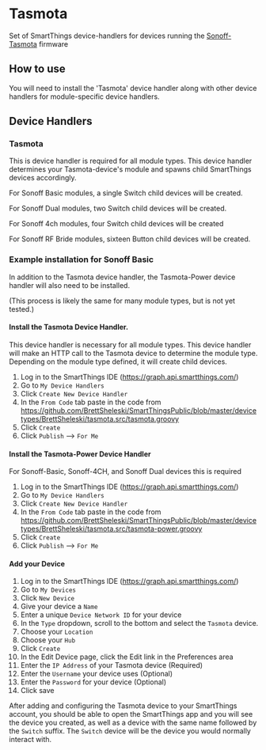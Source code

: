 # Tasmota
Set of SmartThings device-handlers for devices running the [Sonoff-Tasmota](https://github.com/arendst/Sonoff-Tasmota) firmware

## How to use
You will need to install the 'Tasmota' device handler along with other device handlers for module-specific device handlers.

## Device Handlers
### Tasmota
This is device handler is required for all module types.  This device handler determines your Tasmota-device's module and spawns child SmartThings devices accordingly.

For Sonoff Basic modules, a single Switch child devices will be created.

For Sonoff Dual modules, two Switch child devices will be created.

For Sonoff 4ch modules, four Switch child devices will be created

For Sonoff RF Bride modules, sixteen Button child devices will be created.

### Example installation for Sonoff Basic
In addition to the Tasmota device handler, the Tasmota-Power device handler will also need to be installed.

(This process is likely the same for many module types, but is not yet tested.)

#### Install the Tasmota Device Handler.
This device handler is necessary for all module types.  This device handler will make an HTTP call to the Tasmota device to determine the module type.  Depending on the module type defined, it will create child devices.
1. Log in to the SmartThings IDE (https://graph.api.smartthings.com/)
2. Go to `My Device Handlers`
3. Click `Create New Device Handler`
4. In the `From Code` tab paste in the code from https://github.com/BrettSheleski/SmartThingsPublic/blob/master/devicetypes/BrettSheleski/tasmota.src/tasmota.groovy
5. Click `Create`
6. Click `Publish` --> `For Me`

#### Install the Tasmota-Power Device Handler
For Sonoff-Basic, Sonoff-4CH, and Sonoff Dual devices this is required
1. Log in to the SmartThings IDE (https://graph.api.smartthings.com/)
2. Go to `My Device Handlers`
3. Click `Create New Device Handler`
4. In the `From Code` tab paste in the code from https://github.com/BrettSheleski/SmartThingsPublic/blob/master/devicetypes/BrettSheleski/tasmota.src/tasmota-power.groovy
5. Click `Create`
6. Click `Publish` --> `For Me`


#### Add your Device
1.  Log in to the SmartThings IDE (https://graph.api.smartthings.com/)
2.  Go to `My Devices`
3.  Click `New Device`
4.  Give your device a `Name`
5.  Enter a unique `Device Network ID` for your device
6.  In the `Type` dropdown, scroll to the bottom and select the `Tasmota` device.
7.  Choose your `Location`
8.  Choose your `Hub`
9.  Click `Create`
10. In the Edit Device page, click the Edit link in the Preferences area
11. Enter the `IP Address` of your Tasmota device (Required)
12.  Enter the `Username` your device uses (Optional)
13.  Enter the `Password` for your device (Optional)
14.  Click save

After adding and configuring the Tasmota device to your SmartThings account, you should be able to open the SmartThings app and you will see the device you created, as well as a device with the same name followed by the `Switch` suffix.  The `Switch` device will be the device you would normally interact with.